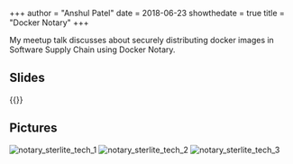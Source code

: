 +++
author = "Anshul Patel"
date = 2018-06-23
showthedate = true
title = "Docker Notary"
+++


My meetup talk discusses about securely distributing docker images in Software Supply Chain using Docker Notary.

<!--more-->

## Slides

{{<slideshare eJ3n9q1bdOVh0T>}}

## Pictures


![notary_sterlite_tech_1](/meetupics/notary_sterlite_tech_1.jpeg)
![notary_sterlite_tech_2](/meetupics/notary_sterlite_tech_2.jpeg)
![notary_sterlite_tech_3](/meetupics/notary_sterlite_tech_3.jpeg)
